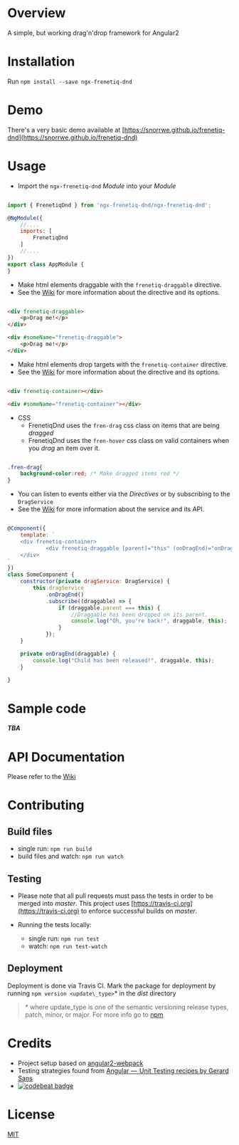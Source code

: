# Overview
A simple, but working drag'n'drop framework for Angular2

# Installation
Run `npm install --save ngx-frenetiq-dnd`

# Demo
There's a very basic demo available at [https://snorrwe.github.io/frenetiq-dnd](https://snorrwe.github.io/frenetiq-dnd)

# Usage

* Import the `ngx-frenetiq-dnd` *Module* into your *Module*

```js

import { FrenetiqDnd } from 'ngx-frenetiq-dnd/ngx-frenetiq-dnd';

@NgModule({
	//....
    imports: [
        FrenetiqDnd
    ]
    //....
})
export class AppModule {
}

```

* Make html elements draggable with the `frenetiq-draggable` directive.
* See the [Wiki](https://github.com/snorrwe/Frenetiq-Dnd/wiki/FrenetiqDraggable) for more information about the directive and its options.

```html

<div frenetiq-draggable>
	<p>Drag me!</p>
</div>

<div #someName="frenetiq-draggable">
	<p>Drag me!</p>
</div>

```

* Make html elements drop targets with the `frenetiq-container` directive.
* See the [Wiki](https://github.com/snorrwe/Frenetiq-Dnd/wiki/FrenetiqContainer) for more information about the directive and its options.

```html

<div frenetiq-container></div>

<div #someName="frenetiq-container"></div>

```

* CSS
	* FrenetiqDnd uses the `fren-drag` css class on items that are being _dragged_ 
	* FrenetiqDnd uses the `fren-hover` css class on valid containers when you _drag_ an item over it.

```css

.fren-drag{
	background-color:red; /* Make dragged items red */	
}

```

* You can listen to events either via the *Directives* or by subscribing to the `DragService`
* See the [Wiki](https://github.com/snorrwe/Frenetiq-Dnd/wiki/DragService) for more information about the service and its API.

```js

@Component({
	template: `
	<div frenetiq-container>
			<div frenetiq-draggable [parent]="this" (onDragEnd)="onDragEnd($event)">Drag me!</div>
	</div>
`
})
class SomeComponent {
	constructor(private dragService: DragService) {
		this.dragService
		    .onDragEnd()
		    .subscribe((draggable) => {
		        if (draggable.parent === this) {
		            //Draggable has been dropped on its parent.
		            console.log("Oh, you're back!", draggable, this);
		        }
		    });
	}

	private onDragEnd(draggable) {
		console.log("Child has been released!", draggable, this);
	}

}

```

# Sample code

**_TBA_**

# API Documentation

Please refer to the [Wiki](https://github.com/snorrwe/Frenetiq-Dnd/wiki/)

# Contributing
## Build files

* single run: `npm run build`
* build files and watch: `npm run watch`

## Testing
* Please note that all pull requests must pass the tests in order to be merged into _master_. 
This project uses [https://travis-ci.org](https://travis-ci.org) to enforce successful builds on _master_.

* Running the tests locally:
	* single run: `npm run test`
	* watch: `npm run test-watch`

## Deployment

Deployment is done via Travis CI. Mark the package for deployment by running `npm version <update\_type>`\* in the _dist_ directory
> \* where update\_type is one of the semantic versioning release types, patch, minor, or major.
> For more info go to [npm](https://docs.npmjs.com/getting-started/publishing-npm-packages)

# Credits

* Project setup based on [angular2-webpack](https://github.com/preboot/angular2-webpack)
* Testing strategies found from [Angular —  Unit Testing recipes by Gerard Sans](https://medium.com/google-developer-experts/angular-2-unit-testing-with-jasmine-defe20421584)
* [![codebeat badge](https://codebeat.co/badges/57556947-9843-487f-aa3d-abcbb7daf7b0)](https://codebeat.co/projects/github-com-snorrwe-frenetiq-dnd-master)

# License

[MIT](/LICENSE)
